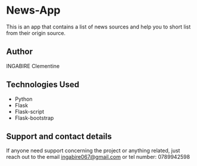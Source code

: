 # News-App
This is an app that contains a list of news sources and help you to short list from their origin source.

## Author
INGABIRE Clementine

## Technologies Used
 * Python
 * Flask
 * Flask-script
 * Flask-bootstrap
 
## Support and contact details
If anyone need support concerning the project or anything related, just reach out to the email
 ingabire067@gmail.com or tel number: 0789942598

